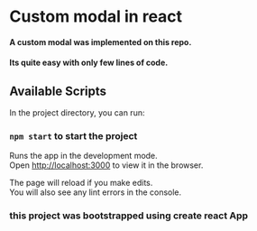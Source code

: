 # Custom modal in react 
 
#### A custom modal was implemented on this repo.
#### Its quite easy with only few lines of code.
 
 
 ## Available Scripts

In the project directory, you can run:

### `npm start` to start the project

Runs the app in the development mode.<br />
Open [http://localhost:3000](http://localhost:3000) to view it in the browser.

The page will reload if you make edits.<br />
You will also see any lint errors in the console.



### this project was bootstrapped using create react App



